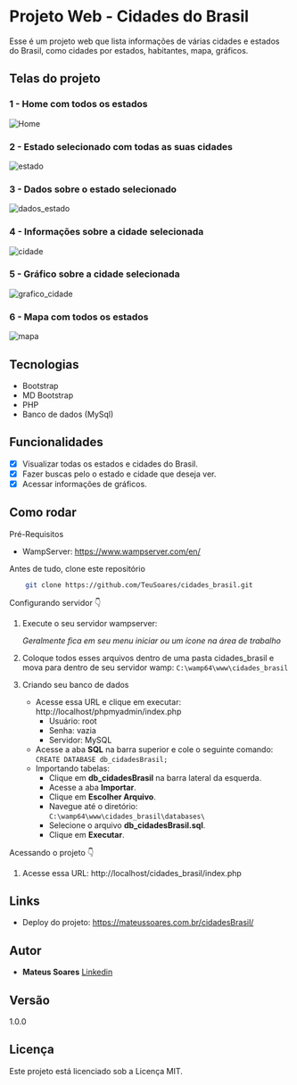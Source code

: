# Projeto Web - Cidades do Brasil

Esse é um projeto web que lista informações de várias cidades e estados do Brasil, como cidades por estados, habitantes, mapa, gráficos.

## Telas do projeto

### 1 - Home com todos os estados

![Home](https://i.imgur.com/8yov5mw.png)

### 2 - Estado selecionado com todas as suas cidades

![estado](https://i.imgur.com/2iUapBd.jpg)

### 3 - Dados sobre o estado selecionado

![dados_estado](https://i.imgur.com/nuEVGDP.png)

### 4 - Informações sobre a cidade selecionada

![cidade](https://i.imgur.com/YeO6Nq3.png)

### 5 - Gráfico sobre a cidade selecionada

![grafico_cidade](https://i.imgur.com/e8TdqDe.png)

### 6 - Mapa com todos os estados

![mapa](https://i.imgur.com/nJYdE1V.png)

## Tecnologias

* Bootstrap
* MD Bootstrap
* PHP
* Banco de dados (MySql)

## Funcionalidades
* [x] Visualizar todas os estados e cidades do Brasil.
* [x] Fazer buscas pelo o estado e cidade que deseja ver.
* [x] Acessar informações de gráficos.

## Como rodar

Pré-Requisitos
* WampServer: https://www.wampserver.com/en/
  
Antes de tudo, clone este repositório
```bash
    git clone https://github.com/TeuSoares/cidades_brasil.git
```

Configurando servidor 👇
1. Execute o seu servidor wampserver:

    *Geralmente fica em seu menu iniciar ou um ícone na área de trabalho*

2. Coloque todos esses arquivos dentro de uma pasta cidades_brasil e mova para dentro de seu servidor wamp: `C:\wamp64\www\cidades_brasil`

3. Criando seu banco de dados
   * Acesse essa URL e clique em executar: http://localhost/phpmyadmin/index.php
     * Usuário: root
     * Senha: vazia
     * Servidor: MySQL
   * Acesse a aba **SQL** na barra superior e cole o seguinte comando: ``CREATE DATABASE db_cidadesBrasil;``
   * Importando tabelas:
     * Clique em **db_cidadesBrasil** na barra lateral da esquerda.
     * Acesse a aba **Importar**.
     * Clique em **Escolher Arquivo**.
     * Navegue até o diretório: `C:\wamp64\www\cidades_brasil\databases\`
     * Selecione o arquivo **db_cidadesBrasil.sql**.
     * Clique em **Executar**.

Acessando o projeto 👇

1. Acesse essa URL: http://localhost/cidades_brasil/index.php

## Links

* Deploy do projeto: https://mateussoares.com.br/cidadesBrasil/

## Autor

* **Mateus Soares** [Linkedin](https://www.linkedin.com/in/mateus-soares-santos/)

## Versão

1.0.0

## Licença

Este projeto está licenciado sob a Licença MIT.